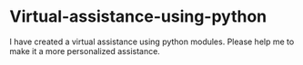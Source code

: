 # Virtual-assistance-using-python
I have created a virtual assistance using python modules. Please help me to make it a more personalized assistance.
